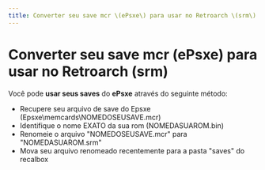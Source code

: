```yaml
---
title: Converter seu save mcr \(ePsxe\) para usar no Retroarch \(srm\)
---
```


# Converter seu save mcr \(ePsxe\) para usar no Retroarch \(srm\)

Você pode **usar seus saves** do **ePsxe** através do seguinte método:

* Recupere seu arquivo de save do Epsxe \(Epsxe\memcards\NOMEDOSEUSAVE.mcr\)
* Identifique o nome EXATO da sua rom \(NOMEDASUAROM.bin\)
* Renomeie o arquivo "NOMEDOSEUSAVE.mcr" para "NOMEDASUAROM.srm"
* Mova seu arquivo renomeado recentemente para a pasta "saves" do recalbox

